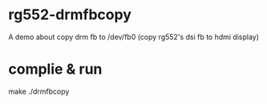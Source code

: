 # rg552-drmfbcopy
A demo about copy drm fb to /dev/fb0 (copy rg552's dsi fb to hdmi display)

# complie & run

make
./drmfbcopy